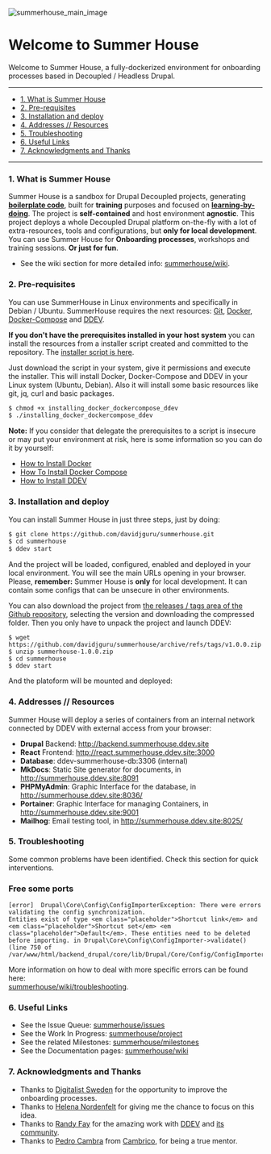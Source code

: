 ![summerhouse_main_image](https://user-images.githubusercontent.com/21089086/173317358-c6698da5-0169-4df4-adf0-2273373feb4f.png)

# Welcome to Summer House 
Welcome to Summer House, a fully-dockerized environment for onboarding processes based in Decoupled / Headless Drupal.  

--------------------------------
* [1. What is Summer House](#1-what-is-summer-house)  
* [2. Pre-requisites](#2-pre-requisites)  
* [3. Installation and deploy](#3-installation-and-deploy)  
* [4. Addresses // Resources](#4-addresses--resources)  
* [5. Troubleshooting](#5-troubleshooting)  
* [6. Useful Links](#6-useful-links)  
* [7. Acknowledgments and Thanks](#7-acknowledgments-and-thanks)  
---------------------------------

### 1. What is Summer House
Summer House is a sandbox for Drupal Decoupled projects, generating **[boilerplate code](https://www.freecodecamp.org/news/whats-boilerplate-and-why-do-we-use-it-let-s-check-out-the-coding-style-guide-ac2b6c814ee7/)**, built for **training** purposes and focused on **[learning-by-doing](https://www.lifehack.org/898427/learning-by-doing)**. The project is **self-contained** and host environment **agnostic**.
This project deploys a whole Decoupled Drupal platform on-the-fly with a lot of extra-resources, tools and configurations, but **only for local development**. You can use Summer House for **Onboarding processes**, workshops and training sessions. **Or just for fun**.  

* See the wiki section for more detailed info: [summerhouse/wiki](https://github.com/davidjguru/summerhouse/wiki).  

### 2. Pre-requisites
You can use SummerHouse in Linux environments and specifically in Debian / Ubuntu. SummerHouse requires the next resources: [Git](https://git-scm.com/), [Docker](https://www.docker.com/get-started/), [Docker-Compose](https://docs.docker.com/compose/) and [DDEV](https://ddev.readthedocs.io/en/stable/).  

**If you don't have the prerequisites installed in your host system** you can install the resources from a installer script created and committed to the repository. The [installer script is here](https://raw.githubusercontent.com/davidjguru/summerhouse/main/scripts/installing_docker_dockercompose_ddev).

Just download the script in your system, give it permissions and execute the installer. This will install Docker, Docker-Compose and DDEV in your Linux system (Ubuntu, Debian). Also it will install some basic resources like git, jq, curl and basic packages.  

```bash
$ chmod +x installing_docker_dockercompose_ddev
$ ./installing_docker_dockercompose_ddev
``` 
**Note:** If you consider that delegate the prerequisites to a script is insecure or may put your environment at risk, here is some information so you can do it by yourself:
* [How to Install Docker](https://www.digitalocean.com/community/tutorial_collections/how-to-install-and-use-docker)  
* [How To Install Docker Compose](https://www.digitalocean.com/community/tutorial_collections/how-to-install-docker-compose)  
* [How to Install DDEV](https://www.digitalocean.com/community/tutorials/how-to-develop-a-drupal-9-website-on-your-local-machine-using-docker-and-ddev#option-2-mdash-installing-ddev-on-linux)  

### 3. Installation and deploy

You can install Summer House in just three steps, just by doing:  

```bash
$ git clone https://github.com/davidjguru/summerhouse.git
$ cd summerhouse
$ ddev start
```
And the project will be loaded, configured, enabled and deployed in your local environment. You will see the main URLs opening in your browser.  
Please, **remember:** Summer House is **only** for local development. It can contain some configs that can be unsecure in other environments.  

You can also download the project from [the releases / tags area of the Github repository](https://github.com/davidjguru/summerhouse/releases), selecting the version and downloading the compressed folder. Then you only have to unpack the project and launch DDEV:  

```
$ wget https://github.com/davidjguru/summerhouse/archive/refs/tags/v1.0.0.zip
$ unzip summerhouse-1.0.0.zip
$ cd summerhouse
$ ddev start
```
And the platoform will be mounted and deployed:  


### 4. Addresses // Resources

Summer House will deploy a series of containers from an internal network connected by DDEV with external access from your browser: 

- **Drupal** Backend: http://backend.summerhouse.ddev.site
- **React** Frontend: http://react.summerhouse.ddev.site:3000
- **Database**: ddev-summerhouse-db:3306 (internal)
- **MkDocs**: Static Site generator for documents, in http://summerhouse.ddev.site:8091
- **PHPMyAdmin**: Graphic Interface for the database, in http://summerhouse.ddev.site:8036/
- **Portainer**: Graphic Interface for managing Containers, in http://summerhouse.ddev.site:9001
- **Mailhog**: Email testing tool, in http://summerhouse.ddev.site:8025/

### 5. Troubleshooting
Some common problems have been identified. Check this section for quick interventions.  

### Free some ports
```
[error]  Drupal\Core\Config\ConfigImporterException: There were errors validating the config synchronization.
Entities exist of type <em class="placeholder">Shortcut link</em> and <em class="placeholder">Shortcut set</em> <em class="placeholder">Default</em>. These entities need to be deleted before importing. in Drupal\Core\Config\ConfigImporter->validate() (line 750 of /var/www/html/backend_drupal/core/lib/Drupal/Core/Config/ConfigImporter.php).
```

More information on how to deal with more specific errors can be found here:  
[summerhouse/wiki/troubleshooting](https://github.com/davidjguru/summerhouse/wiki/Troubleshooting).  
### 6. Useful Links 

* See the Issue Queue: [summerhouse/issues](https://github.com/davidjguru/summerhouse/issues)  
* See the Work In Progress: [summerhouse/project](https://github.com/davidjguru/summerhouse/projects/1)  
* See the related Milestones: [summerhouse/milestones](https://github.com/davidjguru/summerhouse/milestones)  
* See the Documentation pages: [summerhouse/wiki](https://github.com/davidjguru/summerhouse/wiki)  

### 7. Acknowledgments and Thanks

* Thanks to [Digitalist Sweden](https://www.digitalist.se/english) for the opportunity to improve the onboarding processes.  
* Thanks to [Helena Nordenfelt](https://www.linkedin.com/in/helena-nordenfelt-4472184/) for giving me the chance to focus on this idea.  
* Thanks to [Randy Fay](https://www.linkedin.com/in/randyfay/) for the amazing work with [DDEV](https://ddev.readthedocs.io/en/stable/) and [its community](https://github.com/drud/ddev-contrib).   
* Thanks to [Pedro Cambra](https://www.linkedin.com/in/pcambra/) from [Cambrico](https://www.drupal.org/cambrico), for being a true mentor.   
  
